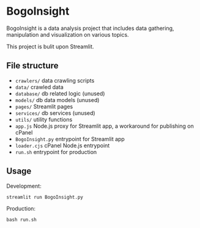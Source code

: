 # BogoInsight

BogoInsight is a data analysis project that includes data gathering, manipulation and visualization on various topics.

This project is bulit upon Streamlit.

## File structure

- `crawlers/` data crawling scripts
- `data/` crawled data
- `database/` db related logic (unused)
- `models/` db data models (unused)
- `pages/` Streamlit pages
- `services/` db services (unused)
- `utils/` utility functions
- `app.js` Node.js proxy for Streamlit app, a workaround for publishing on cPanel
- `BogoInsight.py` entrypoint for Streamlit app
- `loader.cjs` cPanel Node.js entrypoint
- `run.sh` entrypoint for production

## Usage

Development:

```cmd
streamlit run BogoInsight.py
```

Production:

```cmd
bash run.sh
```
